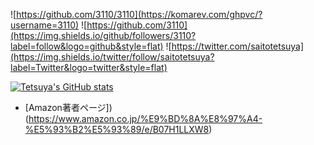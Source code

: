![https://github.com/3110/3110](https://komarev.com/ghpvc/?username=3110)
![https://github.com/3110](https://img.shields.io/github/followers/3110?label=follow&logo=github&style=flat)
![https://twitter.com/saitotetsuya](https://img.shields.io/twitter/follow/saitotetsuya?label=Twitter&logo=twitter&style=flat)

[![Tetsuya's GitHub stats](https://github-readme-stats.vercel.app/api?username=3110&count_private=true&show_icons=true)](https://github.com/anuraghazra/github-readme-stats)

* [Amazon著者ページ])(https://www.amazon.co.jp/%E9%BD%8A%E8%97%A4-%E5%93%B2%E5%93%89/e/B07H1LLXW8)

